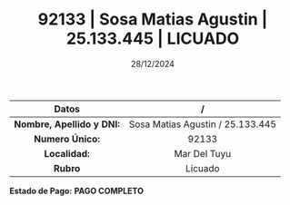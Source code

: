 ﻿---
title: 92133 | Sosa Matias Agustin | 25.133.445 | LICUADO
date: 28/12/2024
draft: false
tags: ['mar-del-tuyu', 'titular', 'licuado']
---

|          **Datos**          |  /  |
|:---------------------------:|:---:|
| **Nombre, Apellido y DNI:** | Sosa Matias Agustin / 25.133.445 |
|      **Numero Único:**      | 92133 |
|        **Localidad:**       | Mar Del Tuyu |
|          **Rubro**          | Licuado |

**Estado de Pago:** **PAGO COMPLETO**
